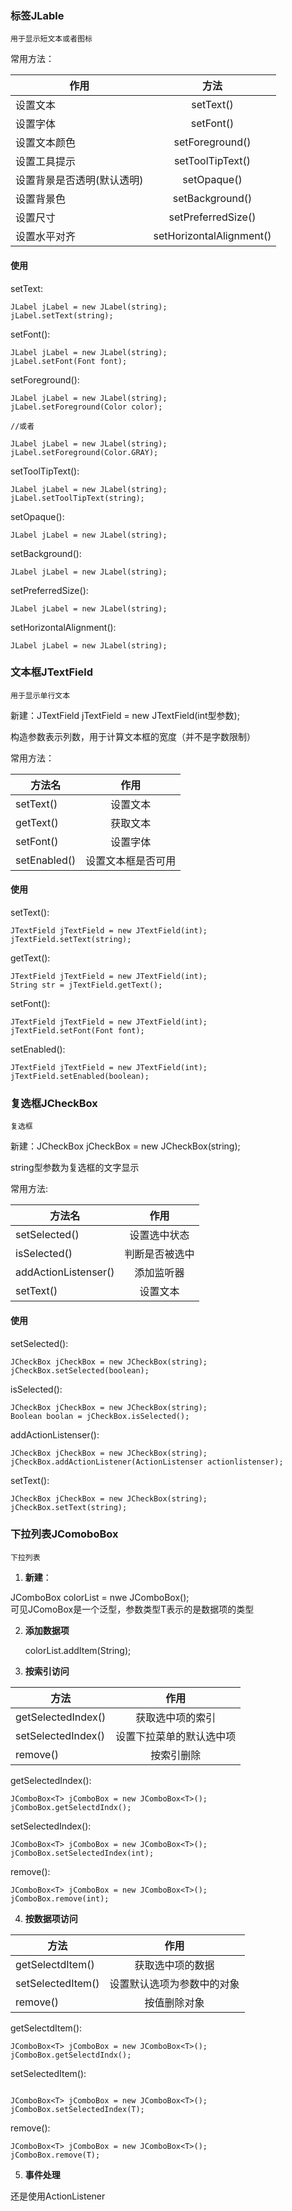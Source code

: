 ### 标签JLable
    用于显示短文本或者图标
   
常用方法： </br>

作用|方法
--|:--:
设置文本|setText()
设置字体|setFont()
设置文本颜色|setForeground()
设置工具提示|setToolTipText()
设置背景是否透明(默认透明) | setOpaque()
设置背景色 | setBackground()
设置尺寸 | setPreferredSize()
设置水平对齐 | setHorizontalAlignment()

#### 使用

setText:
```
JLabel jLabel = new JLabel(string);
jLabel.setText(string);
```

setFont():
```
JLabel jLabel = new JLabel(string);
jLabel.setFont(Font font);
```

setForeground():
```
JLabel jLabel = new JLabel(string);
jLabel.setForeground(Color color);

//或者

JLabel jLabel = new JLabel(string);
jLabel.setForeground(Color.GRAY);
```

setToolTipText():
```
JLabel jLabel = new JLabel(string);
jLabel.setToolTipText(string);
```
setOpaque():
```
JLabel jLabel = new JLabel(string);

```

setBackground():
```
JLabel jLabel = new JLabel(string);

```

setPreferredSize():
```
JLabel jLabel = new JLabel(string);

```

setHorizontalAlignment():
```
JLabel jLabel = new JLabel(string);

```

### 文本框JTextField
    用于显示单行文本

新建：JTextField jTextField = new JTextField(int型参数);

构造参数表示列数，用于计算文本框的宽度（并不是字数限制）

常用方法：

方法名|作用
---|:--:
setText() | 设置文本
getText() | 获取文本
setFont() | 设置字体
setEnabled() | 设置文本框是否可用

#### 使用

setText():
```
JTextField jTextField = new JTextField(int);
jTextField.setText(string);
```

getText():
```
JTextField jTextField = new JTextField(int);
String str = jTextField.getText();
```

setFont():
```
JTextField jTextField = new JTextField(int);
jTextField.setFont(Font font);
```

setEnabled():
```
JTextField jTextField = new JTextField(int);
jTextField.setEnabled(boolean);
```
### 复选框JCheckBox
    复选框

新建：JCheckBox jCheckBox = new JCheckBox(string);

string型参数为复选框的文字显示

常用方法:

方法名|作用
---|:--:
setSelected() | 设置选中状态
isSelected() | 判断是否被选中
addActionListenser() | 添加监听器
setText() | 设置文本

#### 使用

setSelected():
```
JCheckBox jCheckBox = new JCheckBox(string);
jCheckBox.setSelected(boolean);
```

isSelected():
```
JCheckBox jCheckBox = new JCheckBox(string);
Boolean boolan = jCheckBox.isSelected();
```

addActionListenser():
```
JCheckBox jCheckBox = new JCheckBox(string);
jCheckBox.addActionListener(ActionListenser actionlistenser);
```

setText():
```
JCheckBox jCheckBox = new JCheckBox(string);
jCheckBox.setText(string);
```

### 下拉列表JComoboBox
    下拉列表
    
1. **新建**： 

JComboBox<String> colorList = nwe JComboBox<String>();</br>
可见JComoBox是一个泛型，参数类型T表示的是数据项的类型
    
2. **添加数据项**

    colorList.addItem(String);

3. **按索引访问**

方法|作用
---|:--:
getSelectedIndex() | 获取选中项的索引
setSelectedIndex() | 设置下拉菜单的默认选中项
remove() | 按索引删除

getSelectedIndex():
```
JComboBox<T> jComboBox = new JComboBox<T>();
jComboBox.getSelectdIndx();
```

setSelectedIndex():
```
JComboBox<T> jComboBox = new JComboBox<T>();
jComboBox.setSelectedIndex(int);
```
    
remove():
```
JComboBox<T> jComboBox = new JComboBox<T>();
jComboBox.remove(int);
```

4. **按数据项访问**

方法 | 作用
---|:--:
getSelectdItem() | 获取选中项的数据
setSelectedItem() | 设置默认选项为参数中的对象
remove() | 按值删除对象

getSelectdItem():
```
JComboBox<T> jComboBox = new JComboBox<T>();
jComboBox.getSelectdIndx();
```

setSelectedItem():
```

JComboBox<T> jComboBox = new JComboBox<T>();
jComboBox.setSelectedIndex(T);
```

remove():
```
JComboBox<T> jComboBox = new JComboBox<T>();
jComboBox.remove(T);
```

5. **事件处理**

还是使用ActionListener
